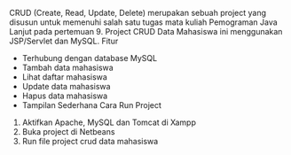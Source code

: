 CRUD (Create, Read, Update, Delete) merupakan sebuah project yang disusun untuk memenuhi salah satu tugas mata kuliah Pemograman Java Lanjut pada pertemuan 9. Project CRUD Data Mahasiswa ini menggunakan JSP/Servlet dan MySQL.
Fitur
- Terhubung dengan database MySQL
- Tambah data mahasiswa
- Lihat daftar mahasiswa
- Update data mahasiswa
- Hapus data mahasiswa
- Tampilan Sederhana
Cara Run Project
1. Aktifkan Apache, MySQL dan Tomcat di Xampp
2. Buka project di Netbeans
3. Run file project crud data mahasiswa
